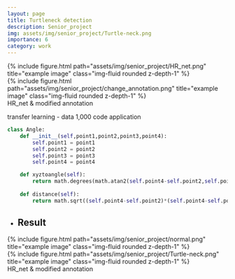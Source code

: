 ```yaml
---
layout: page
title: Turtleneck detection
description: Senior_project
img: assets/img/senior_project/Turtle-neck.png
importance: 6
category: work
---
```


<div class="row">
    <div class="col-sm mt-3 mt-md-0">
        {% include figure.html path="assets/img/senior_project/HR_net.png" title="example image" class="img-fluid rounded z-depth-1" %}
    </div>
    <div class="col-sm mt-3 mt-md-0">
        {% include figure.html path="assets/img/senior_project/change_annotation.png" title="example image" class="img-fluid rounded z-depth-1" %}
    </div>
</div>
<div class="caption">
    HR_net & modified annotation 
</div>

transfer learning - data 1,000
code application

```python
class Angle:
    def __init__(self,point1,point2,point3,point4):
        self.point1 = point1
        self.point2 = point2 
        self.point3 = point3 
        self.point4 = point4

    def xyztoangle(self):
        return math.degrees(math.atan2(self.point4-self.point2,self.point3-self.point1))    
    
    def distance(self):
        return math.sqrt((self.point4-self.point2)*(self.point4-self.point2)+(self.point3-self.point1)*(self.point3-self.point1))
```

* ## Result

<div class="row">
    <div class="col-sm mt-3 mt-md-0">
        {% include figure.html path="assets/img/senior_project/normal.png" title="example image" class="img-fluid rounded z-depth-1" %}
    </div>
    <div class="col-sm mt-3 mt-md-0">
        {% include figure.html path="assets/img/senior_project/Turtle-neck.png" title="example image" class="img-fluid rounded z-depth-1" %}
    </div>
</div>
<div class="caption">
    HR_net & modified annotation 
</div>
